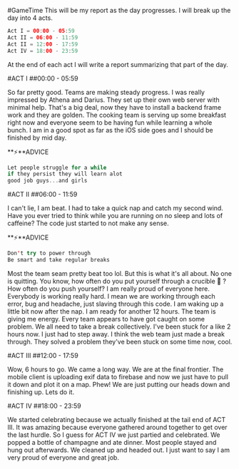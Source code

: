 #GameTime
This will be my report as the day progresses. I will break up the day into 4 acts.

```swift
Act I = 00:00 - 05:59
Act II = 06:00 - 11:59
Act II = 12:00 - 17:59
Act IV = 18:00 - 23:59
```

At the end of each act I will write a report summarizing that part of the day.

#ACT I
##00:00 - 05:59

So far pretty good. Teams are making steady progress. I was really impressed by Athena and Darius. They set up their own web server with minimal help. That's a big deal, now they have to install a backend frame work and they are golden. The cooking team is serving up some breakfast right now and everyone seem to be having fun while learning a whole bunch. I am in a good spot as far as the iOS side goes and I should be finished by mid day.

**:zap:**ADVICE

```swift
Let people struggle for a while
if they persist they will learn alot
good job guys...and girls
```

#ACT II
##06:00 - 11:59

I can't lie, I am beat. I had to take a quick nap and catch my second wind. Have you ever tried to think while you are running on no sleep and lots of caffeine? The code just started to not make any sense.

**:zap:**ADVICE

```swift
Don't try to power through
Be smart and take regular breaks
```

Most the team seam pretty beat too lol. But this is what it's all about. No one is quitting. You know, how often do you put yourself through a crucible :muscle: ? How often do you push yourself? I am really proud of everyone here. Everybody is working really hard. I mean we are working through each error, bug and headache, just slaving through this code. I am waking up a little bit now after the nap. I am ready for another 12 hours. The team is giving me energy. Every team appears to have got caught on some problem. We all need to take a break collectively. I've been stuck for a like 2 hours now. I just had to step away. I think the web team just made a break through. They solved a problem they've been stuck on some time now, cool.

#ACT III
##12:00 - 17:59

Wow, 6 hours to go. We came a long way. We are at the final frontier. The mobile client is uploading exif data to firebase and now we just have to pull it down and plot it on a map. Phew! We are just putting our heads down and finishing up. Lets do it.

#ACT IV
##18:00 - 23:59

We started celebrating because we actually finished at the tail end of ACT III. It was amazing because everyone gathered around together to get over the last hurdle. So I guess for ACT IV we just partied and celebrated. We popped a bottle of champagne and ate dinner. Most people stayed and hung out afterwards. We cleaned up and headed out. I just want to say I am very proud of everyone and great job. 
